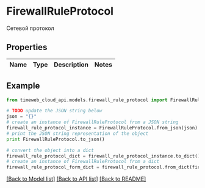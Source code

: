 # FirewallRuleProtocol

Сетевой протокол

## Properties
Name | Type | Description | Notes
------------ | ------------- | ------------- | -------------

## Example

```python
from timeweb_cloud_api.models.firewall_rule_protocol import FirewallRuleProtocol

# TODO update the JSON string below
json = "{}"
# create an instance of FirewallRuleProtocol from a JSON string
firewall_rule_protocol_instance = FirewallRuleProtocol.from_json(json)
# print the JSON string representation of the object
print FirewallRuleProtocol.to_json()

# convert the object into a dict
firewall_rule_protocol_dict = firewall_rule_protocol_instance.to_dict()
# create an instance of FirewallRuleProtocol from a dict
firewall_rule_protocol_form_dict = firewall_rule_protocol.from_dict(firewall_rule_protocol_dict)
```
[[Back to Model list]](../README.md#documentation-for-models) [[Back to API list]](../README.md#documentation-for-api-endpoints) [[Back to README]](../README.md)


